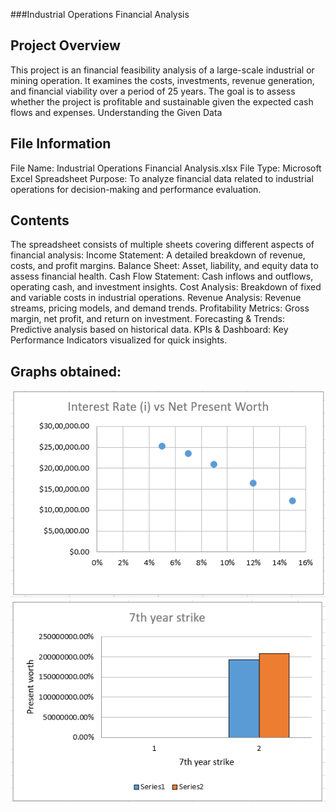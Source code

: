 ###Industrial Operations Financial Analysis

## Project Overview
This project is an financial feasibility analysis of a large-scale industrial or mining operation. It examines the costs, investments, revenue generation, and financial viability over a period of 25 years. The goal is to assess whether the project is profitable and sustainable given the expected cash flows and expenses.
Understanding the Given Data

## File Information
File Name: Industrial Operations Financial Analysis.xlsx
File Type: Microsoft Excel Spreadsheet
Purpose: To analyze financial data related to industrial operations for decision-making and performance evaluation.

## Contents
The spreadsheet consists of multiple sheets covering different aspects of financial analysis:
Income Statement: A detailed breakdown of revenue, costs, and profit margins.
Balance Sheet: Asset, liability, and equity data to assess financial health.
Cash Flow Statement: Cash inflows and outflows, operating cash, and investment insights.
Cost Analysis: Breakdown of fixed and variable costs in industrial operations.
Revenue Analysis: Revenue streams, pricing models, and demand trends.
Profitability Metrics: Gross margin, net profit, and return on investment.
Forecasting & Trends: Predictive analysis based on historical data.
KPIs & Dashboard: Key Performance Indicators visualized for quick insights.

## Graphs obtained:
![Interest Rate vs Net Present Worth Plot](IMAGES/IRvsNPW.png)
![Present worth at 7th year with and without strike](IMAGES/PresentWorth.png)
